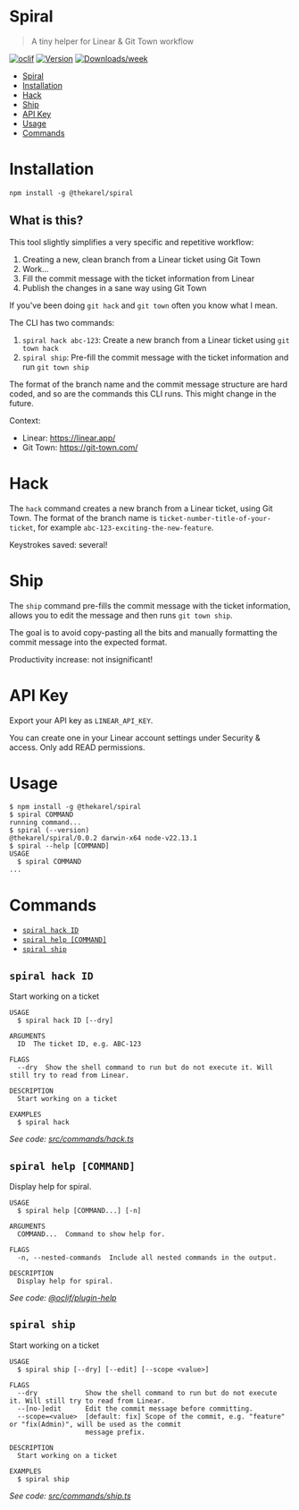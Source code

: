 # Spiral

> A tiny helper for Linear & Git Town workflow

[![oclif](https://img.shields.io/badge/cli-oclif-brightgreen.svg)](https://oclif.io)
[![Version](https://img.shields.io/npm/v/@thekarel/spiral.svg)](https://npmjs.org/package/@thekarel/spiral)
[![Downloads/week](https://img.shields.io/npm/dw/@thekarel/spiral.svg)](https://npmjs.org/package/@thekarel/spiral)

<!-- toc -->
* [Spiral](#spiral)
* [Installation](#installation)
* [Hack](#hack)
* [Ship](#ship)
* [API Key](#api-key)
* [Usage](#usage)
* [Commands](#commands)
<!-- tocstop -->

# Installation

```
npm install -g @thekarel/spiral
```

## What is this?

This tool slightly simplifies a very specific and repetitive workflow:

1. Creating a new, clean branch from a Linear ticket using Git Town
2. Work...
3. Fill the commit message with the ticket information from Linear
4. Publish the changes in a sane way using Git Town

If you've been doing `git hack` and `git town` often you know what I mean.

The CLI has two commands:

1. `spiral hack abc-123`: Create a new branch from a Linear ticket using `git town hack`
2. `spiral ship`: Pre-fill the commit message with the ticket information and run `git town ship`

The format of the branch name and the commit message structure are hard coded, and so are the commands this CLI runs.
This might change in the future.

Context:

- Linear: https://linear.app/
- Git Town: https://git-town.com/

# Hack

The `hack` command creates a new branch from a Linear ticket, using Git Town.
The format of the branch name is `ticket-number-title-of-your-ticket`, for example `abc-123-exciting-the-new-feature`.

Keystrokes saved: several!

# Ship

The `ship` command pre-fills the commit message with the ticket information,
allows you to edit the message and then runs `git town ship`.

The goal is to avoid copy-pasting all the bits and manually formatting the commit message into the expected format.

Productivity increase: not insignificant!

# API Key

Export your API key as `LINEAR_API_KEY`.

You can create one in your Linear account settings under Security & access.
Only add READ permissions.

# Usage

<!-- usage -->
```sh-session
$ npm install -g @thekarel/spiral
$ spiral COMMAND
running command...
$ spiral (--version)
@thekarel/spiral/0.0.2 darwin-x64 node-v22.13.1
$ spiral --help [COMMAND]
USAGE
  $ spiral COMMAND
...
```
<!-- usagestop -->

# Commands

<!-- commands -->
* [`spiral hack ID`](#spiral-hack-id)
* [`spiral help [COMMAND]`](#spiral-help-command)
* [`spiral ship`](#spiral-ship)

## `spiral hack ID`

Start working on a ticket

```
USAGE
  $ spiral hack ID [--dry]

ARGUMENTS
  ID  The ticket ID, e.g. ABC-123

FLAGS
  --dry  Show the shell command to run but do not execute it. Will still try to read from Linear.

DESCRIPTION
  Start working on a ticket

EXAMPLES
  $ spiral hack
```

_See code: [src/commands/hack.ts](https://github.com/thekarel/spiral/blob/v0.0.2/src/commands/hack.ts)_

## `spiral help [COMMAND]`

Display help for spiral.

```
USAGE
  $ spiral help [COMMAND...] [-n]

ARGUMENTS
  COMMAND...  Command to show help for.

FLAGS
  -n, --nested-commands  Include all nested commands in the output.

DESCRIPTION
  Display help for spiral.
```

_See code: [@oclif/plugin-help](https://github.com/oclif/plugin-help/blob/v6.2.31/src/commands/help.ts)_

## `spiral ship`

Start working on a ticket

```
USAGE
  $ spiral ship [--dry] [--edit] [--scope <value>]

FLAGS
  --dry            Show the shell command to run but do not execute it. Will still try to read from Linear.
  --[no-]edit      Edit the commit message before committing.
  --scope=<value>  [default: fix] Scope of the commit, e.g. "feature" or "fix(Admin)", will be used as the commit
                   message prefix.

DESCRIPTION
  Start working on a ticket

EXAMPLES
  $ spiral ship
```

_See code: [src/commands/ship.ts](https://github.com/thekarel/spiral/blob/v0.0.2/src/commands/ship.ts)_
<!-- commandsstop -->

